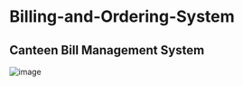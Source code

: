 # Billing-and-Ordering-System
## Canteen Bill Management System
![image](https://github.com/abhiiiman/Billing-and-Ordering-System/assets/111262410/6dea26dd-0cb2-4baa-a5a6-f3d699743567)
